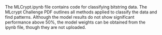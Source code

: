 The MLCrypt.ipynb file contains code for classifying bitstring data.
The MLcrypt Challenge PDF outlines all methods applied to classify the data and find patterns.
Although the model results do not show significant performance above 50%, the model weights can be obtained from the ipynb file, though they are not uploaded.
